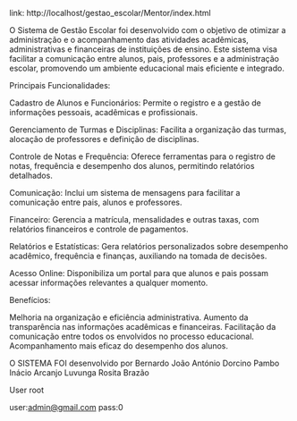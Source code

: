 
link: http://localhost/gestao_escolar/Mentor/index.html



O Sistema de Gestão Escolar foi desenvolvido com o objetivo de otimizar a administração e o acompanhamento das atividades acadêmicas, administrativas e financeiras de instituições de ensino. Este sistema visa facilitar a comunicação entre alunos, pais, professores e a administração escolar, promovendo um ambiente educacional mais eficiente e integrado.

Principais Funcionalidades:

Cadastro de Alunos e Funcionários: Permite o registro e a gestão de informações pessoais, acadêmicas e profissionais.

Gerenciamento de Turmas e Disciplinas: Facilita a organização das turmas, alocação de professores e definição de disciplinas.

Controle de Notas e Frequência: Oferece ferramentas para o registro de notas, frequência e desempenho dos alunos, permitindo relatórios detalhados.

Comunicação: Inclui um sistema de mensagens para facilitar a comunicação entre pais, alunos e professores.

Financeiro: Gerencia a matrícula, mensalidades e outras taxas, com relatórios financeiros e controle de pagamentos.

Relatórios e Estatísticas: Gera relatórios personalizados sobre desempenho acadêmico, frequência e finanças, auxiliando na tomada de decisões.

Acesso Online: Disponibiliza um portal para que alunos e pais possam acessar informações relevantes a qualquer momento.

Benefícios:

Melhoria na organização e eficiência administrativa.
Aumento da transparência nas informações acadêmicas e financeiras.
Facilitação da comunicação entre todos os envolvidos no processo educacional.
Acompanhamento mais eficaz do desempenho dos alunos.


O SISTEMA FOI desenvolvido por
Bernardo João António
Dorcino Pambo
Inácio Arcanjo Luvunga
Rosita Brazão


User root

user:admin@gmail.com
pass:0

